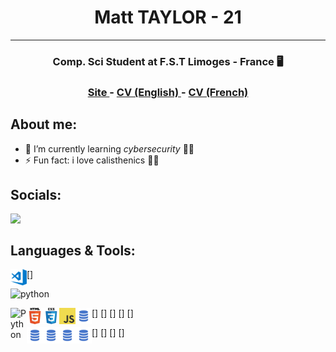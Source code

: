 <h1 align="center"> Matt TAYLOR - 21</h1>
<hr>
<h3 align="center"> Comp. Sci Student at F.S.T Limoges - France 🖥️</h3>
<h3 align="center"> <a href = https://ledrypotato.github.io> Site </a> - <a href =  cv-english.pdf> CV (English) </a> - <a href = cv-french.pdf> CV (French) </a></h3>

## About me:
- 🌱 I’m currently learning *cybersecurity* 👨‍🎓
- ⚡ Fun fact: i love calisthenics 💪🏻

## Socials: 
[<img align="left" width="30px" src="https://cdn.jsdelivr.net/npm/simple-icons@v3/icons/linkedin.svg" />][linkedin]

<br/>
  
## Languages & Tools:
[<img align="left" alt="Visual Studio Code" width="26px" src="https://raw.githubusercontent.com/github/explore/80688e429a7d4ef2fca1e82350fe8e3517d3494d/topics/visual-studio-code/visual-studio-code.png" />]

![python](https://user-images.githubusercontent.com/51645644/129383585-4a6c8906-e0a6-45ae-a245-ab87b8e50e93.png)


[<img align="left" alt="Python" width="26px" src="https://user-images.githubusercontent.com/51645644/129383585-4a6c8906-e0a6-45ae-a245-ab87b8e50e93.png" />]
[<img align="left" alt="HTML5" width="26px" src="https://raw.githubusercontent.com/github/explore/80688e429a7d4ef2fca1e82350fe8e3517d3494d/topics/html/html.png" />]
[<img align="left" alt="CSS3" width="26px" src="https://raw.githubusercontent.com/github/explore/80688e429a7d4ef2fca1e82350fe8e3517d3494d/topics/css/css.png" />]
[<img align="left" alt="JavaScript" width="26px" src="https://raw.githubusercontent.com/github/explore/80688e429a7d4ef2fca1e82350fe8e3517d3494d/topics/javascript/javascript.png" />]
[<img align="left" alt="SQL" width="26px" src="https://raw.githubusercontent.com/github/explore/80688e429a7d4ef2fca1e82350fe8e3517d3494d/topics/sql/sql.png" />]

[<img align="left" alt="SQL" width="26px" src="https://raw.githubusercontent.com/github/explore/80688e429a7d4ef2fca1e82350fe8e3517d3494d/topics/sql/sql.png" />]
[<img align="left" alt="SQL" width="26px" src="https://raw.githubusercontent.com/github/explore/80688e429a7d4ef2fca1e82350fe8e3517d3494d/topics/sql/sql.png" />]
[<img align="left" alt="SQL" width="26px" src="https://raw.githubusercontent.com/github/explore/80688e429a7d4ef2fca1e82350fe8e3517d3494d/topics/sql/sql.png" />]
[<img align="left" alt="SQL" width="26px" src="https://raw.githubusercontent.com/github/explore/80688e429a7d4ef2fca1e82350fe8e3517d3494d/topics/sql/sql.png" />]

  
[linkedin]: https://www.linkedin.com/in/matt-taylor-698250199/
